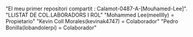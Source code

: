 "El meu primer repositori compartit : Calamot-0487-A-[Mouhamed-Lee]".
 "LLISTAT DE COL.LABORADORS I ROL"
 "Mohammed Lee(meelllly) = Propietario"
 "Kevin Coll Morales(kevinak4747) = Colaborador"
 "Pedro Bonilla(lobandolerpi) = Colaborador"
